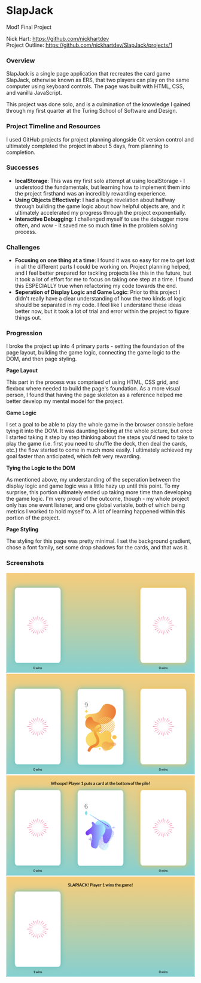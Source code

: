 # SlapJack
Mod1 Final Project

Nick Hart: https://github.com/nickhartdev  
Project Outline: https://github.com/nickhartdev/SlapJack/projects/1

### Overview  

SlapJack is a single page application that recreates the card game SlapJack, otherwise known as ERS, that two players can play on the same computer using keyboard controls. The page was built with HTML, CSS, and vanilla JavaScript.

This project was done solo, and is a culmination of the knowledge I gained through my first quarter at the Turing School of Software and Design.

### Project Timeline and Resources  

I used GitHub projects for project planning alongside Git version control and ultimately completed the project in about 5 days, from planning to completion.

### Successes

  - **localStorage**: This was my first solo attempt at using localStorage - I understood the fundamentals, but learning how to implement them into the project firsthand was an incredibly rewarding experience.  
  - **Using Objects Effectively**: I had a huge revelation about halfway through building the game logic about how helpful objects are, and it ultimately accelerated my progress through the project exponentially.
  - **Interactive Debugging**: I challenged myself to use the debugger more often, and wow - it saved me so much time in the problem solving process.

### Challenges

  - **Focusing on one thing at a time**: I found it was so easy for me to get lost in all the different parts I could be working on. Project planning helped, and I feel better prepared for tackling projects like this in the future, but it took a lot of effort for me to focus on taking one step at a time. I found this ESPECIALLY true when refactoring my code towards the end.
  - **Seperation of Display Logic and Game Logic**: Prior to this project I didn't really have a clear understanding of how the two kinds of logic should be separated in my code. I feel like I understand these ideas better now, but it took a lot of trial and error within the project to figure things out.

### Progression

I broke the project up into 4 primary parts - setting the foundation of the page layout, building the game logic, connecting the game logic to the DOM, and then page styling.

**Page Layout**  

This part in the process was comprised of using HTML, CSS grid, and flexbox where needed to build the page's foundation. As a more visual person, I found that having the page skeleton as a reference helped me better develop my mental model for the project.

**Game Logic**  

I set a goal to be able to play the whole game in the browser console before tying it into the DOM. It was daunting looking at the whole picture, but once I started taking it step by step thinking about the steps you'd need to take to play the game (i.e. first you need to shuffle the deck, then deal the cards, etc.) the flow started to come in much more easily. I ultimately achieved my goal faster than anticipated, which felt very rewarding.

**Tying the Logic to the DOM**  

As mentioned above, my understanding of the seperation between the display logic and game logic was a little hazy up until this point. To my surprise, this portion ultimately ended up taking more time than developing the game logic. I'm very proud of the outcome, though - my whole project only has one event listener, and one global variable, both of which being metrics I worked to hold myself to. A lot of learning happened within this portion of the project.

**Page Styling**  

The styling for this page was pretty minimal. I set the background gradient, chose a font family, set some drop shadows for the cards, and that was it.

### Screenshots

![Game start](/assets/screenshots/slapjack-1.png)
![Two player decks with card pile](/assets/screenshots/slapjack-2.png)
![Event message when someone makes a wrong slap](/assets/screenshots/slapjack-3.png)
![Game win screen](/assets/screenshots/slapjack-4.png)
